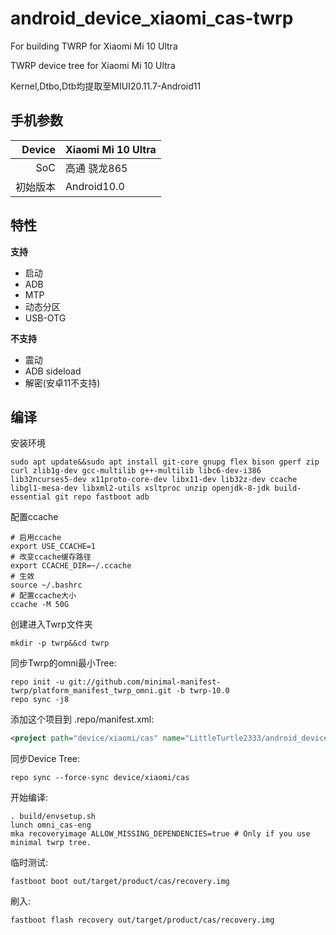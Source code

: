 # android_device_xiaomi_cas-twrp
For building TWRP for Xiaomi Mi 10 Ultra

TWRP device tree for Xiaomi Mi 10 Ultra

Kernel,Dtbo,Dtb均提取至MIUI20.11.7-Android11

## 手机参数

| Device       | Xiaomi Mi 10 Ultra                            |
| -----------: | :------------------------------------------ |
| SoC          | 高通 骁龙865              |
| 初始版本 | Android10.0                               |


## 特性

**支持**
- 启动
- ADB
- MTP
- 动态分区
- USB-OTG

**不支持**
- 震动
- ADB sideload
- 解密(安卓11不支持)


## 编译

安装环境
```
sudo apt update&&sudo apt install git-core gnupg flex bison gperf zip curl zlib1g-dev gcc-multilib g++-multilib libc6-dev-i386 lib32ncurses5-dev x11proto-core-dev libx11-dev lib32z-dev ccache 
libgl1-mesa-dev libxml2-utils xsltproc unzip openjdk-8-jdk build-essential git repo fastboot adb
```
配置ccache
```
# 启用ccache
export USE_CCACHE=1
# 改变ccache缓存路径
export CCACHE_DIR=~/.ccache
# 生效
source ~/.bashrc
# 配置ccache大小
ccache -M 50G
```

创建进入Twrp文件夹
```
mkdir -p twrp&&cd twrp
```

同步Twrp的omni最小Tree:
```
repo init -u git://github.com/minimal-manifest-twrp/platform_manifest_twrp_omni.git -b twrp-10.0
repo sync -j8
```

添加这个项目到 .repo/manifest.xml:

```xml
<project path="device/xiaomi/cas" name="LittleTurtle2333/android_device_xiaomi_cas-twrp" remote="github" revision="android-11.0" />
```

同步Device Tree:
```
repo sync --force-sync device/xiaomi/cas
```

开始编译:
```
. build/envsetup.sh
lunch omni_cas-eng
mka recoveryimage ALLOW_MISSING_DEPENDENCIES=true # Only if you use minimal twrp tree.
```

临时测试:
```
fastboot boot out/target/product/cas/recovery.img
```

刷入:
```
fastboot flash recovery out/target/product/cas/recovery.img
```
